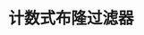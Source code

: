 


# 计数式布隆过滤器
<!-- 

计数式布隆过滤器(counting bloom filter)Redis实现分析
https://blog.csdn.net/vipshop_fin_dev/article/details/102647115

https://blog.csdn.net/zhaoyunxiang721/article/details/41123007

https://cloud.tencent.com/developer/article/1136056


-->


